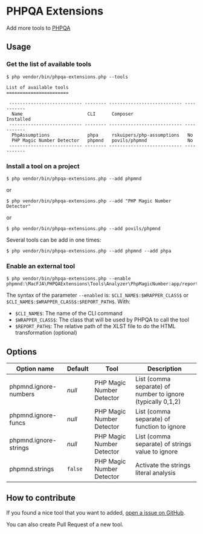 # PHPQA Extensions

Add more tools to [PHPQA](https://github.com/EdgedesignCZ/phpqa)

## Usage

### Get the list of available tools

```
$ php vendor/bin/phpqa-extensions.php --tools

List of available tools
=======================

 --------------------------- -------- --------------------------- -----------
  Name                        CLI      Composer                    Installed
 --------------------------- -------- --------------------------- -----------
  PhpAssumptions              phpa     rskuipers/php-assumptions   No
  PHP Magic Number Detector   phpmnd   povils/phpmnd               No
 --------------------------- -------- --------------------------- -----------
```

### Install a tool on a project

```
$ php vendor/bin/phpqa-extensions.php --add phpmnd
```
or
```
$ php vendor/bin/phpqa-extensions.php --add "PHP Magic Number Detector"
```
or
```
$ php vendor/bin/phpqa-extensions.php --add povils/phpmnd
```

Several tools can be add in one times:
```
$ php vendor/bin/phpqa-extensions.php --add phpmnd --add phpa
```

### Enable an external tool

```
$ php vendor/bin/phpqa-extensions.php --enable phpmnd:\MacFJA\PHPQAExtensions\Tools\Analyzer\PhpMagicNumber:app/report/phpmagicnumber.xsl
```

The syntax of the parameter `--enabled` is: `$CLI_NAME$:$WRAPPER_CLASS$` or `$CLI_NAME$:$WRAPPER_CLASS$:$REPORT_PATH$`.
With:

 - `$CLI_NAME$`: The name of the CLI command
 - `$WRAPPER_CLASS$`: The class that will be used by PHPQA to call the tool
 - `$REPORT_PATH$`: The relative path of the XLST file to do the HTML transformation (optional)

## Options

| Option name | Default | Tool | Description |
|-------------|---------|------|-------------|
| phpmnd.ignore-numbers | _null_ | PHP Magic Number Detector | List (comma separate) of number to ignore (typically 0,1,2) |
| phpmnd.ignore-funcs | _null_ | PHP Magic Number Detector | List (comma separate) of function to ignore |
| phpmnd.ignore-strings | _null_ | PHP Magic Number Detector | List (comma separate) of strings value to ignore |
| phpmnd.strings | `false` | PHP Magic Number Detector | Activate the strings literal analysis |

## How to contribute

If you found a nice tool that you want to added, [open a issue on GitHub](https://github.com/MacFJA/phpqa-extensions/issues/new?template=new-tool.md).

You can also create Pull Request of a new tool.